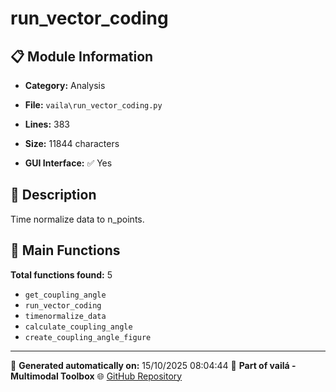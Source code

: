 # run_vector_coding

## 📋 Module Information

- **Category:** Analysis
- **File:** `vaila\run_vector_coding.py`
- **Lines:** 383
- **Size:** 11844 characters


- **GUI Interface:** ✅ Yes

## 📖 Description

Time normalize data to n_points.

## 🔧 Main Functions

**Total functions found:** 5

- `get_coupling_angle`
- `run_vector_coding`
- `timenormalize_data`
- `calculate_coupling_angle`
- `create_coupling_angle_figure`




---

📅 **Generated automatically on:** 15/10/2025 08:04:44
🔗 **Part of vailá - Multimodal Toolbox**
🌐 [GitHub Repository](https://github.com/vaila-multimodaltoolbox/vaila)
